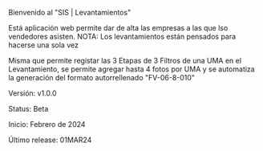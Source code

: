 Bienvenido al "SIS | Levantamientos"

Está aplicación web permite dar de alta las empresas a las que lso vendedores asisten.
NOTA: Los levantamientos están pensados para hacerse una sola vez

Misma que permite registar las 3 Etapas de 3 Filtros de una UMA en el Levantamiento, se permite agregar hasta 4 fotos por UMA y se automatiza la generación del formato autorrellenado "FV-06-8-010"

Versión: v1.0.0

Status: Beta

Inicio: Febrero de 2024

Último release: 01MAR24
